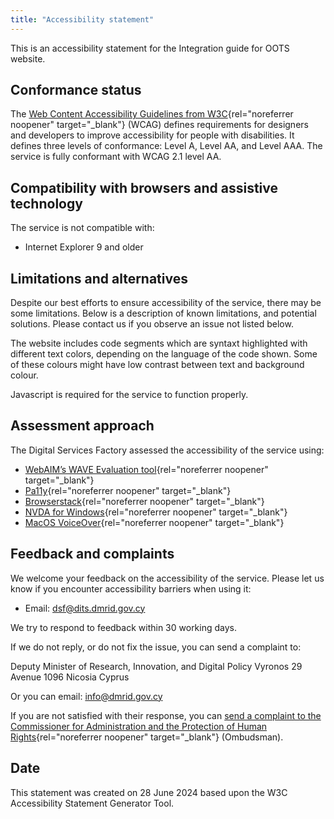 ```yaml
---
title: "Accessibility statement"
---
```


This is an accessibility statement for the Integration guide for OOTS website.

## Conformance status

The [Web Content Accessibility Guidelines from W3C](https://www.w3.org/TR/WCAG21/){rel="noreferrer noopener" target="_blank"} (WCAG) defines requirements for designers and developers to improve accessibility for people with disabilities. It defines three levels of conformance: Level A, Level AA, and Level AAA. The service is fully conformant with WCAG 2.1 level AA.

## Compatibility with browsers and assistive technology
The service is not compatible with:

- Internet Explorer 9 and older

## Limitations and alternatives
Despite our best efforts to ensure accessibility of the service, there may be some limitations. Below is a description of known limitations, and potential solutions. Please contact us if you observe an issue not listed below.

The website includes code segments which are syntaxt highlighted with different text colors, depending on the language of the code shown. Some of these colours might have low contrast between text and background colour.

Javascript is required for the service to function properly.

## Assessment approach
The Digital Services Factory assessed the accessibility of the service using:

- [WebAIM’s WAVE Evaluation tool](https://wave.webaim.org/){rel="noreferrer noopener" target="_blank"} 
- [Pa11y](https://pa11y.org/){rel="noreferrer noopener" target="_blank"}
- [Browserstack](https://www.browserstack.com/){rel="noreferrer noopener" target="_blank"}
- [NVDA for Windows](https://www.nvaccess.org/download/){rel="noreferrer noopener" target="_blank"}
- [MacOS VoiceOver](https://support.apple.com/guide/voiceover/welcome/mac){rel="noreferrer noopener" target="_blank"}

## Feedback and complaints

We welcome your feedback on the accessibility of the service. Please let us know if you encounter accessibility barriers when using it:

- Email: [dsf@dits.dmrid.gov.cy](mailto:dsf@dits.dmrid.gov.cy)

We try to respond to feedback within 30 working days.

If we do not reply, or do not fix the issue, you can send a complaint to:

Deputy Minister of Research, Innovation, and Digital Policy
Vyronos 29 Avenue
1096 Nicosia
Cyprus

Or you can email: [info@dmrid.gov.cy](mailto:info@dmrid.gov.cy)

If you are not satisfied with their response, you can [send a complaint to the Commissioner for Administration and the Protection of Human Rights](https://eforms.mof.gov.cy/eforms/eforms.nsf/complaintformombudsman_en/complaintformombudsman_en?OpenForm){rel="noreferrer noopener" target="_blank"} (Ombudsman).

## Date
This statement was created on 28 June 2024 based upon the W3C Accessibility Statement Generator Tool.